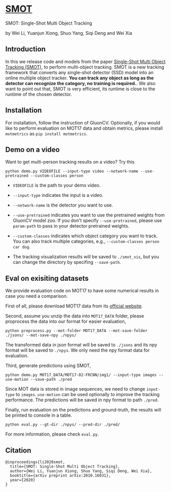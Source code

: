 # [SMOT](https://arxiv.org/abs/2010.16031)

SMOT: Single-Shot Multi Object Tracking

by Wei Li, Yuanjun Xiong, Shuo Yang, Siqi Deng and Wei Xia


## Introduction

In this we release code and models from the paper [Single-Shot Multi Object Tracking (SMOT)](https://arxiv.org/abs/2010.16031), to perform multi-object tracking. SMOT is a new tracking framework that converts any single-shot detector (SSD) model into an online multiple object tracker. **You can track any object as long as the detector can recognize the category, no training is required.**. We also want to point out that, SMOT is very efficient, its runtime is close to the runtime of the chosen detector.


## Installation

For installation, follow the instruction of GluonCV. Optionally, if you would like to perform evaluation on MOT17 data and obtain metrics, please install `motmetrics` as `pip install motmetrics`.


## Demo on a video

Want to get multi-person tracking results on a video? Try this

```
python demo.py VIDEOFILE --input-type video --network-name --use-pretrained --custom-classes person
```

- `VIDEOFILE` is the path to your demo video.

- `--input-type` indicates the input is a video.

- `--network-name` is the detector you want to use.

- `--use-pretrained` indicates you want to use the pretrained weights from GluonCV model zoo. If you don't specify `--use-pretrained`, please use `param-path` to pass in your detector pretrained weights.

- `--custom-classes` indicates which object category you want to track. You can also track multiple categories, e.g., `--custom-classes person car dog`.

- The tracking visualization results will be saved to `./smot_vis`, but you can change the directory by specifing `--save-path`.


## Eval on exisiting datasets

We provide evaluation code on MOT17 to have some numerical results in case you need a comparison.

First of all, please download MOT17 data from its [official website](https://motchallenge.net/data/MOT17.zip).

Second, assume you unzip the data into `MOT17_DATA` folder, please proprocess the data into our format for easier evaluation,

```
python preprocess.py --mot-folder MOT17_DATA --mot-save-folder ./jsons/ --mot-save-npy ./npys/
```

The transformed data in json format will be saved to `./jsons` and its npy format will be saved to `./npys`. We only need the npy format data for evaluation.


Third, generate predictions using SMOT,

```
python demo.py MOT17_DATA/MOT17-02-FRCNN/img1/ --input-type images --use-motion --save-path ./pred
```

Since MOT data is stored in image sequences, we need to change `input-type` to `images`. `use-motion` can be used optionally to improve the tracking performance. The predictions will be saved in npy format to path `./pred`.


Finally, run evaluation on the predictions and ground-truth, the results will be printed to console in a table.

```
python eval.py --gt-dir ./npys/ --pred-dir ./pred/
```

For more information, please check `eval.py`.



## Citation

```
@inproceedings{li2020smot,
  title={SMOT: Single-Shot Multi Object Tracking},
  author={Wei Li, Yuanjun Xiong, Shuo Yang, Siqi Deng, Wei Xia},
  booktitle={arXiv preprint arXiv:2010.16031},
  year={2020}
}
```
